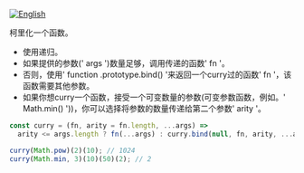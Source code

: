 
<a href="./README.md" target="_blank"><img src="https://img.shields.io/badge/-English-gray" alt="English"/></a>

柯里化一个函数。

- 使用递归。
- 如果提供的参数(' args ')数量足够，调用传递的函数' fn '。
- 否则，使用' function .prototype.bind() '来返回一个curry过的函数' fn '，该函数需要其他参数。
- 如果你想curry一个函数，接受一个可变数量的参数(可变参数函数，例如。' Math.min() '))，你可以选择将参数的数量传递给第二个参数' arity '。

```js
const curry = (fn, arity = fn.length, ...args) =>
  arity <= args.length ? fn(...args) : curry.bind(null, fn, arity, ...args);
```

```js
curry(Math.pow)(2)(10); // 1024
curry(Math.min, 3)(10)(50)(2); // 2
```
